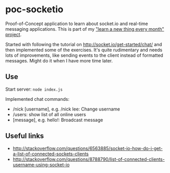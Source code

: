 # poc-socketio

Proof-of-Concept application to learn about socket.io and real-time messaging applications. This is part of my ["learn a new thing every month" project](http://leeprovoost.github.io/). 

Started with following the tutorial on http://socket.io/get-started/chat/ and then implemented some of the exercises. It's quite rudimentary and needs lots of improvements, like sending events to the client instead of formatted messages. Might do it when I have more time later. 

## Use

Start server: `node index.js`

Implemented chat commands:
* /nick [username], e.g. /nick lee: Change username
* /users: show list of all online users
* [message], e.g. hello!: Broadcast message

## Useful links

* http://stackoverflow.com/questions/6563885/socket-io-how-do-i-get-a-list-of-connected-sockets-clients
* http://stackoverflow.com/questions/8788790/list-of-connected-clients-username-using-socket-io

